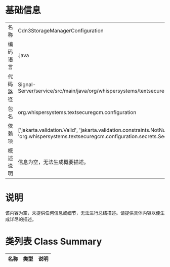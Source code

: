# 基础信息

|      |      |
|------|------|
| 名称 | Cdn3StorageManagerConfiguration |
| 编码语言 | .java |
| 代码路径 | Signal-Server/service/src/main/java/org/whispersystems/textsecuregcm/configuration/Cdn3StorageManagerConfiguration.java |
| 包名 | org.whispersystems.textsecuregcm.configuration |
| 依赖项 | ['jakarta.validation.Valid', 'jakarta.validation.constraints.NotNull', 'java.util.Collections', 'java.util.Map', 'org.whispersystems.textsecuregcm.configuration.secrets.SecretString'] |
| 概述说明 | 信息为空，无法生成概要描述。 |

# 说明

该内容为空，未提供任何信息或细节，无法进行总结描述。请提供具体内容以便生成详尽的描述。

# 类列表 Class Summary

| 名称   | 类型  | 说明 |
|-------|------|-------------|




